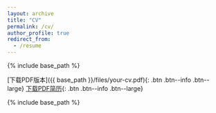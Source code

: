 ```yaml
---
layout: archive
title: "CV"
permalink: /cv/
author_profile: true
redirect_from:
  - /resume
---
```


{% include base_path %}

[下载PDF版本]({{ base_path }}/files/your-cv.pdf){: .btn .btn--info .btn--large}
<i class="fas fa-file-pdf"></i> [下载PDF简历](/files/CV.pdf){: .btn .btn--info .btn--large}

{% include base_path %}
